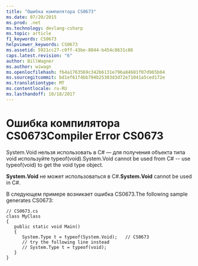 ```yaml
---
title: "Ошибка компилятора CS0673"
ms.date: 07/20/2015
ms.prod: .net
ms.technology: devlang-csharp
ms.topic: article
f1_keywords: CS0673
helpviewer_keywords: CS0673
ms.assetid: 5921cc27-c0ff-43be-8044-b454c8631c86
caps.latest.revision: "6"
author: BillWagner
ms.author: wiwagn
ms.openlocfilehash: f64a1763569c342b6131e796a84681f07d965b04
ms.sourcegitcommit: bd1ef61f4bb794b25383d3d72e71041a5ced172e
ms.translationtype: MT
ms.contentlocale: ru-RU
ms.lasthandoff: 10/18/2017
---
```

# <a name="compiler-error-cs0673"></a><span data-ttu-id="20d75-102">Ошибка компилятора CS0673</span><span class="sxs-lookup"><span data-stu-id="20d75-102">Compiler Error CS0673</span></span>
<span data-ttu-id="20d75-103">System.Void нельзя использовать в C# — для получения объекта типа void используйте typeof(void).</span><span class="sxs-lookup"><span data-stu-id="20d75-103">System.Void cannot be used from C# -- use typeof(void) to get the void type object.</span></span>  
  
 <span data-ttu-id="20d75-104">**System.Void** не может использоваться в C#.</span><span class="sxs-lookup"><span data-stu-id="20d75-104">**System.Void** cannot be used in C#.</span></span>  
  
 <span data-ttu-id="20d75-105">В следующем примере возникает ошибка CS0673.</span><span class="sxs-lookup"><span data-stu-id="20d75-105">The following sample generates CS0673:</span></span>  
  
```  
// CS0673.cs  
class MyClass  
{  
   public static void Main()  
   {  
      System.Type t = typeof(System.Void);   // CS0673  
      // try the following line instead  
      // System.Type t = typeof(void);  
   }  
}  
```

